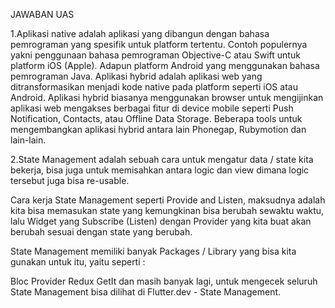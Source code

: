 JAWABAN UAS


1.Aplikasi native adalah aplikasi yang dibangun dengan bahasa pemrograman yang spesifik untuk platform tertentu. Contoh populernya yakni penggunaan bahasa pemrograman Objective-C atau Swift untuk platform iOS (Apple). Adapun platform Android yang menggunakan bahasa pemrograman Java.
Aplikasi hybrid adalah aplikasi web yang ditransformasikan menjadi kode native pada platform seperti iOS atau Android. Aplikasi hybrid biasanya menggunakan browser untuk mengijinkan aplikasi web mengakses berbagai fitur di device mobile seperti Push Notification, Contacts, atau Offline Data Storage. Beberapa tools untuk mengembangkan aplikasi hybrid antara lain Phonegap, Rubymotion dan lain-lain.


2.State Management adalah sebuah cara untuk mengatur data / state kita bekerja, bisa juga untuk memisahkan antara logic dan view dimana logic tersebut juga bisa re-usable.

Cara kerja State Management seperti Provide and Listen, maksudnya adalah kita bisa memasukan state yang kemungkinan bisa berubah sewaktu waktu, lalu Widget yang Subscribe (Listen) dengan Provider yang kita buat akan berubah sesuai dengan state yang berubah.

State Management memiliki banyak Packages / Library yang bisa kita gunakan untuk itu, yaitu seperti :

Bloc
Provider
Redux
GetIt
dan masih banyak lagi, untuk mengecek seluruh State Management bisa dilihat di Flutter.dev - State Management.

